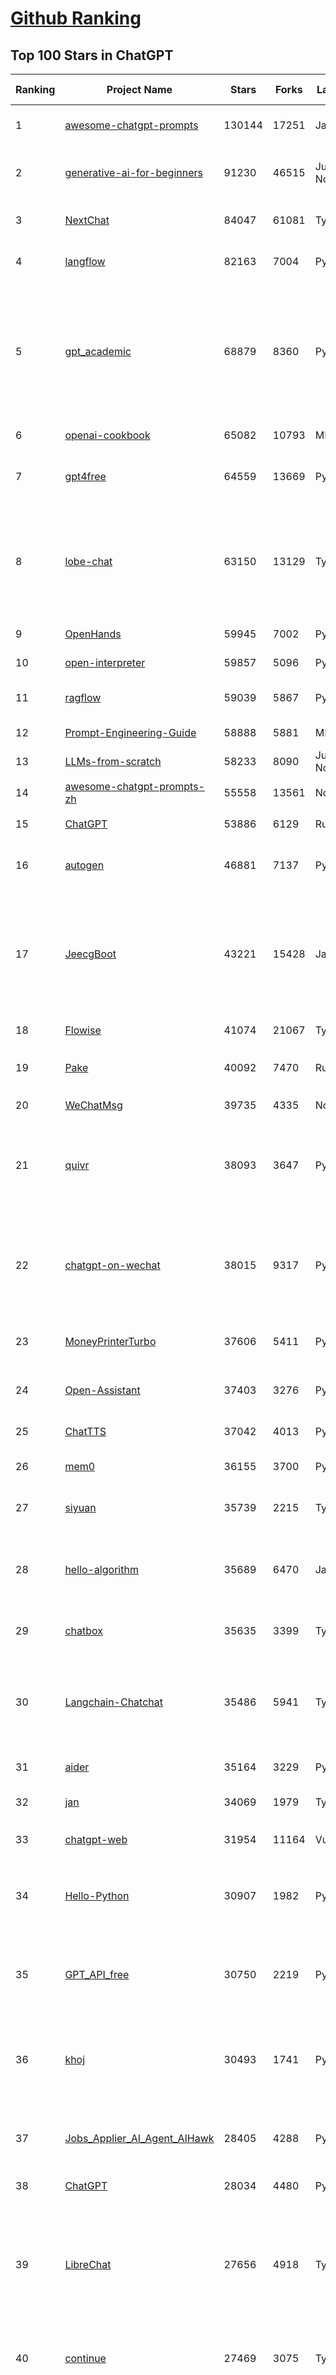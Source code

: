 [Github Ranking](../README.md)
==========

## Top 100 Stars in ChatGPT

| Ranking | Project Name | Stars | Forks | Language | Open Issues | Description | Last Commit |
| ------- | ------------ | ----- | ----- | -------- | ----------- | ----------- | ----------- |
| 1 | [awesome-chatgpt-prompts](https://github.com/f/awesome-chatgpt-prompts) | 130144 | 17251 | JavaScript | 0 | This repo includes ChatGPT prompt curation to use ChatGPT and other LLM tools better. | 2025-06-18T17:50:37Z |
| 2 | [generative-ai-for-beginners](https://github.com/microsoft/generative-ai-for-beginners) | 91230 | 46515 | Jupyter Notebook | 7 | 21 Lessons, Get Started Building with Generative AI  🔗 https://microsoft.github.io/generative-ai-for-beginners/ | 2025-07-04T13:55:20Z |
| 3 | [NextChat](https://github.com/ChatGPTNextWeb/NextChat) | 84047 | 61081 | TypeScript | 646 | ✨ Light and Fast AI Assistant. Support: Web \| iOS \| MacOS \| Android \|  Linux \| Windows | 2025-06-30T13:36:08Z |
| 4 | [langflow](https://github.com/langflow-ai/langflow) | 82163 | 7004 | Python | 420 | Langflow is a powerful tool for building and deploying AI-powered agents and workflows. | 2025-07-06T00:32:34Z |
| 5 | [gpt_academic](https://github.com/binary-husky/gpt_academic) | 68879 | 8360 | Python | 259 | 为GPT/GLM等LLM大语言模型提供实用化交互接口，特别优化论文阅读/润色/写作体验，模块化设计，支持自定义快捷按钮&函数插件，支持Python和C++等项目剖析&自译解功能，PDF/LaTex论文翻译&总结功能，支持并行问询多种LLM模型，支持chatglm3等本地模型。接入通义千问, deepseekcoder, 讯飞星火, 文心一言, llama2, rwkv, claude2, moss等。 | 2025-06-24T17:35:03Z |
| 6 | [openai-cookbook](https://github.com/openai/openai-cookbook) | 65082 | 10793 | MDX | 27 | Examples and guides for using the OpenAI API | 2025-06-27T13:28:02Z |
| 7 | [gpt4free](https://github.com/xtekky/gpt4free) | 64559 | 13669 | Python | 15 | The official gpt4free repository \| various collection of powerful language models \| o4, o3 and deepseek r1, gpt-4.1, gemini 2.5 | 2025-07-01T20:17:16Z |
| 8 | [lobe-chat](https://github.com/lobehub/lobe-chat) | 63150 | 13129 | TypeScript | 809 | 🤯 Lobe Chat - an open-source, modern design AI chat framework. Supports multiple AI providers (OpenAI / Claude 4 / Gemini / DeepSeek / Ollama / Qwen), Knowledge Base (file upload / knowledge management / RAG ), Multi-Modal (Plugins / Artifacts / MCP) and thinking. One-click FREE deployment of your private ChatGPT/ Claude / DeepSeek application. | 2025-07-06T00:36:41Z |
| 9 | [OpenHands](https://github.com/All-Hands-AI/OpenHands) | 59945 | 7002 | Python | 289 | 🙌 OpenHands: Code Less, Make More | 2025-07-06T03:04:16Z |
| 10 | [open-interpreter](https://github.com/OpenInterpreter/open-interpreter) | 59857 | 5096 | Python | 223 | A natural language interface for computers | 2025-04-23T07:18:30Z |
| 11 | [ragflow](https://github.com/infiniflow/ragflow) | 59039 | 5867 | Python | 2359 | RAGFlow is an open-source RAG (Retrieval-Augmented Generation) engine based on deep document understanding. | 2025-07-04T13:14:51Z |
| 12 | [Prompt-Engineering-Guide](https://github.com/dair-ai/Prompt-Engineering-Guide) | 58888 | 5881 | MDX | 148 | 🐙 Guides, papers, lecture, notebooks and resources for prompt engineering | 2025-07-05T20:41:23Z |
| 13 | [LLMs-from-scratch](https://github.com/rasbt/LLMs-from-scratch) | 58233 | 8090 | Jupyter Notebook | 3 | Implement a ChatGPT-like LLM in PyTorch from scratch, step by step | 2025-07-03T20:18:49Z |
| 14 | [awesome-chatgpt-prompts-zh](https://github.com/PlexPt/awesome-chatgpt-prompts-zh) | 55558 | 13561 | None | 38 | ChatGPT 中文调教指南。各种场景使用指南。学习怎么让它听你的话。 | 2025-01-01T08:34:33Z |
| 15 | [ChatGPT](https://github.com/lencx/ChatGPT) | 53886 | 6129 | Rust | 813 | 🔮 ChatGPT Desktop Application (Mac, Windows and Linux) | 2024-08-29T17:58:11Z |
| 16 | [autogen](https://github.com/microsoft/autogen) | 46881 | 7137 | Python | 389 | A programming framework for agentic AI 🤖 PyPi: autogen-agentchat Discord: https://aka.ms/autogen-discord Office Hour: https://aka.ms/autogen-officehour | 2025-07-06T03:42:59Z |
| 17 | [JeecgBoot](https://github.com/jeecgboot/JeecgBoot) | 43221 | 15428 | Java | 29 | 🔥企业级低代码平台集成了AI应用平台，帮助企业快速实现低代码开发和构建AI应用！前后端分离架构 SpringBoot，SpringCloud、Mybatis，Ant Design4、 Vue3.0、TS+vite！强大的代码生成器让前后端代码一键生成，无需写任何代码! 引领AI低代码开发模式: AI生成->OnlineCoding-> 代码生成-> 手工MERGE，显著的提高效率，又不失灵活~ | 2025-07-02T10:57:53Z |
| 18 | [Flowise](https://github.com/FlowiseAI/Flowise) | 41074 | 21067 | TypeScript | 557 | Build AI Agents, Visually | 2025-07-04T11:49:21Z |
| 19 | [Pake](https://github.com/tw93/Pake) | 40092 | 7470 | Rust | 65 | 🤱🏻 Turn any webpage into a desktop app with Rust.  🤱🏻 利用 Rust 轻松构建轻量级多端桌面应用 | 2025-03-25T12:35:16Z |
| 20 | [WeChatMsg](https://github.com/LC044/WeChatMsg) | 39735 | 4335 | None | 0 | None | 2025-04-26T17:26:17Z |
| 21 | [quivr](https://github.com/QuivrHQ/quivr) | 38093 | 3647 | Python | 1 | Opiniated RAG for integrating GenAI in your apps 🧠   Focus on your product rather than the RAG. Easy integration in existing products with customisation!  Any LLM: GPT4, Groq, Llama. Any Vectorstore: PGVector, Faiss. Any Files. Anyway you want.  | 2025-07-02T16:05:43Z |
| 22 | [chatgpt-on-wechat](https://github.com/zhayujie/chatgpt-on-wechat) | 38015 | 9317 | Python | 295 | 基于大模型搭建的聊天机器人，同时支持 微信公众号、企业微信应用、飞书、钉钉 等接入，可选择ChatGPT/Claude/DeepSeek/文心一言/讯飞星火/通义千问/ Gemini/GLM-4/Kimi/LinkAI，能处理文本、语音和图片，访问操作系统和互联网，支持基于自有知识库进行定制企业智能客服。 | 2025-06-29T14:41:10Z |
| 23 | [MoneyPrinterTurbo](https://github.com/harry0703/MoneyPrinterTurbo) | 37606 | 5411 | Python | 167 | 利用AI大模型，一键生成高清短视频 Generate short videos with one click using AI LLM. | 2025-06-11T06:34:54Z |
| 24 | [Open-Assistant](https://github.com/LAION-AI/Open-Assistant) | 37403 | 3276 | Python | 228 | OpenAssistant is a chat-based assistant that understands tasks, can interact with third-party systems, and retrieve information dynamically to do so. | 2024-08-17T01:55:35Z |
| 25 | [ChatTTS](https://github.com/2noise/ChatTTS) | 37042 | 4013 | Python | 59 | A generative speech model for daily dialogue. | 2025-05-23T13:00:56Z |
| 26 | [mem0](https://github.com/mem0ai/mem0) | 36155 | 3700 | Python | 333 | Memory for AI Agents; Announcing OpenMemory MCP - local and secure memory management. | 2025-07-05T19:35:43Z |
| 27 | [siyuan](https://github.com/siyuan-note/siyuan) | 35739 | 2215 | TypeScript | 383 | A privacy-first, self-hosted, fully open source personal knowledge management software, written in typescript and golang. | 2025-07-06T03:12:37Z |
| 28 | [hello-algorithm](https://github.com/geekxh/hello-algorithm) | 35689 | 6470 | Java | 11 | 🌍 针对小白的算法训练 \| 包括四部分：①.大厂面经 ②.力扣图解  ③.千本开源电子书 ④.百张技术思维导图（项目花了上百小时，希望可以点 star 支持，🌹感谢~）推荐免费ChatGPT使用网站 | 2023-06-13T04:13:17Z |
| 29 | [chatbox](https://github.com/chatboxai/chatbox) | 35635 | 3399 | TypeScript | 746 | User-friendly Desktop Client App for AI Models/LLMs (GPT, Claude, Gemini, Ollama...) | 2025-07-01T03:21:49Z |
| 30 | [Langchain-Chatchat](https://github.com/chatchat-space/Langchain-Chatchat) | 35486 | 5941 | TypeScript | 150 | Langchain-Chatchat（原Langchain-ChatGLM）基于 Langchain 与 ChatGLM, Qwen 与 Llama 等语言模型的 RAG 与 Agent 应用 \| Langchain-Chatchat (formerly langchain-ChatGLM), local knowledge based LLM (like ChatGLM, Qwen and Llama) RAG and Agent app with langchain  | 2025-03-25T15:45:51Z |
| 31 | [aider](https://github.com/Aider-AI/aider) | 35164 | 3229 | Python | 919 | aider is AI pair programming in your terminal | 2025-07-04T19:47:06Z |
| 32 | [jan](https://github.com/menloresearch/jan) | 34069 | 1979 | TypeScript | 201 | Jan is an open source alternative to ChatGPT that runs 100% offline on your computer | 2025-07-05T10:48:49Z |
| 33 | [chatgpt-web](https://github.com/Chanzhaoyu/chatgpt-web) | 31954 | 11164 | Vue | 0 | 用 Express 和  Vue3 搭建的 ChatGPT 演示网页 | 2024-08-16T15:26:57Z |
| 34 | [Hello-Python](https://github.com/mouredev/Hello-Python) | 30907 | 1982 | Python | 18 | Curso para aprender el lenguaje de programación Python desde cero y para principiantes. 100 clases, 44 horas en vídeo, código, proyectos y grupo de chat. Fundamentos, frontend, backend, testing, IA... | 2025-02-28T12:39:35Z |
| 35 | [GPT_API_free](https://github.com/chatanywhere/GPT_API_free) | 30750 | 2219 | Python | 18 | Free ChatGPT&DeepSeek API Key，免费ChatGPT&DeepSeek API。免费接入DeepSeek API和GPT4 API，支持 gpt \| deepseek \| claude \| gemini \| grok 等排名靠前的常用大模型。 | 2025-06-28T16:41:28Z |
| 36 | [khoj](https://github.com/khoj-ai/khoj) | 30493 | 1741 | Python | 74 | Your AI second brain. Self-hostable. Get answers from the web or your docs. Build custom agents, schedule automations, do deep research. Turn any online or local LLM into your personal, autonomous AI (gpt, claude, gemini, llama, qwen, mistral). Get started - free. | 2025-07-04T06:06:42Z |
| 37 | [Jobs_Applier_AI_Agent_AIHawk](https://github.com/feder-cr/Jobs_Applier_AI_Agent_AIHawk) | 28405 | 4288 | Python | 11 | AIHawk aims to easy job hunt process by automating the job application process. Utilizing artificial intelligence, it enables users to apply for multiple jobs in a tailored way. | 2025-05-28T13:24:12Z |
| 38 | [ChatGPT](https://github.com/acheong08/ChatGPT) | 28034 | 4480 | Python | 11 | Reverse engineered ChatGPT API | 2023-08-02T06:02:10Z |
| 39 | [LibreChat](https://github.com/danny-avila/LibreChat) | 27656 | 4918 | TypeScript | 159 | Enhanced ChatGPT Clone: Features Agents, DeepSeek, Anthropic, AWS, OpenAI, Responses API, Azure, Groq, o1, GPT-4o, Mistral, OpenRouter, Vertex AI, Gemini, Artifacts, AI model switching, message search, Code Interpreter, langchain, DALL-E-3, OpenAPI Actions, Functions, Secure Multi-User Auth, Presets, open-source for self-hosting. Active project. | 2025-07-06T00:30:46Z |
| 40 | [continue](https://github.com/continuedev/continue) | 27469 | 3075 | TypeScript | 936 | ⏩ Create, share, and use custom AI code assistants with our open-source IDE extensions and hub of models, rules, prompts, docs, and other building blocks | 2025-07-06T03:32:15Z |
| 41 | [one-api](https://github.com/songquanpeng/one-api) | 26007 | 5273 | JavaScript | 864 | LLM API 管理 & 分发系统，支持 OpenAI、Azure、Anthropic Claude、Google Gemini、DeepSeek、字节豆包、ChatGLM、文心一言、讯飞星火、通义千问、360 智脑、腾讯混元等主流模型，统一 API 适配，可用于 key 管理与二次分发。单可执行文件，提供 Docker 镜像，一键部署，开箱即用。LLM API management & key redistribution system, unifying multiple providers under a single API. Single binary, Docker-ready, with an English UI. | 2025-02-21T11:30:22Z |
| 42 | [void](https://github.com/voideditor/void) | 25634 | 1741 | TypeScript | 212 | None | 2025-07-05T08:01:10Z |
| 43 | [openai-translator](https://github.com/openai-translator/openai-translator) | 24513 | 1794 | TypeScript | 479 | 基于 ChatGPT API 的划词翻译浏览器插件和跨平台桌面端应用    -    Browser extension and cross-platform desktop application for translation based on ChatGPT API. | 2024-11-16T20:34:00Z |
| 44 | [Chat2DB](https://github.com/CodePhiliaX/Chat2DB) | 23478 | 2550 | Java | 0 | 🔥🔥🔥AI-driven database tool and SQL client, The hottest GUI client, supporting MySQL, Oracle, PostgreSQL, DB2, SQL Server, DB2, SQLite, H2, ClickHouse, and more. | 2025-07-03T06:18:49Z |
| 45 | [LLaVA](https://github.com/haotian-liu/LLaVA) | 22963 | 2538 | Python | 1079 | [NeurIPS'23 Oral] Visual Instruction Tuning (LLaVA) built towards GPT-4V level capabilities and beyond. | 2024-08-12T09:52:38Z |
| 46 | [SmsForwarder](https://github.com/pppscn/SmsForwarder) | 21745 | 2809 | Kotlin | 35 | 短信转发器——监控Android手机短信、来电、APP通知，并根据指定规则转发到其他手机：钉钉群自定义机器人、钉钉企业内机器人、企业微信群机器人、飞书机器人、企业微信应用消息、邮箱、bark、webhook、Telegram机器人、Server酱、PushPlus、手机短信等。包括主动控制服务端与客户端，让你轻松远程发短信、查短信、查通话、查话簿、查电量等。（V3.0 新增）PS.这个APK主要是学习与自用，如有BUG请提ISSUE，同时欢迎大家提PR指正 | 2025-05-11T11:50:56Z |
| 47 | [best-of-ml-python](https://github.com/ml-tooling/best-of-ml-python) | 21454 | 2887 | None | 25 | 🏆 A ranked list of awesome machine learning Python libraries. Updated weekly. | 2025-07-03T15:41:29Z |
| 48 | [chatgpt-retrieval-plugin](https://github.com/openai/chatgpt-retrieval-plugin) | 21189 | 3680 | Python | 172 | The ChatGPT Retrieval Plugin lets you easily find personal or work documents by asking questions in natural language. | 2024-07-04T22:00:16Z |
| 49 | [architecture.of.internet-product](https://github.com/davideuler/architecture.of.internet-product) | 20310 | 4685 | HTML | 3 | 互联网公司技术架构，微信/淘宝/微博/腾讯/阿里/美团点评/百度/OpenAI/Google/Facebook/Amazon/eBay的架构，欢迎PR补充 | 2024-02-17T12:02:24Z |
| 50 | [awesome-free-chatgpt](https://github.com/LiLittleCat/awesome-free-chatgpt) | 20115 | 1391 | Python | 61 | 🆓免费的 ChatGPT 镜像网站列表，持续更新。List of free ChatGPT mirror sites, continuously updated.  | 2025-06-23T12:16:37Z |
| 51 | [ChatPaper](https://github.com/kaixindelele/ChatPaper) | 18965 | 1952 | Python | 67 | Use ChatGPT to summarize the arXiv papers. 全流程加速科研，利用chatgpt进行论文全文总结+专业翻译+润色+审稿+审稿回复 | 2024-04-04T02:45:02Z |
| 52 | [repomix](https://github.com/yamadashy/repomix) | 17440 | 758 | TypeScript | 97 | 📦 Repomix is a powerful tool that packs your entire repository into a single, AI-friendly file. Perfect for when you need to feed your codebase to Large Language Models (LLMs) or other AI tools like Claude, ChatGPT, DeepSeek, Perplexity, Gemini, Gemma, Llama, Grok, and more. | 2025-07-05T03:25:41Z |
| 53 | [carrot](https://github.com/xx025/carrot) | 17053 | 1447 | None | 1 | Free ChatGPT Site List 这儿为你准备了众多免费好用的ChatGPT镜像站点 | 2025-05-12T16:04:05Z |
| 54 | [ai-chatbot](https://github.com/vercel/ai-chatbot) | 16877 | 4884 | TypeScript | 212 | A full-featured, hackable Next.js AI chatbot built by Vercel | 2025-07-05T08:58:35Z |
| 55 | [FinGPT](https://github.com/AI4Finance-Foundation/FinGPT) | 16590 | 2367 | Jupyter Notebook | 72 | FinGPT: Open-Source Financial Large Language Models!  Revolutionize 🔥    We release the trained model on HuggingFace. | 2024-12-26T03:22:34Z |
| 56 | [ChatALL](https://github.com/ai-shifu/ChatALL) | 15866 | 1680 | JavaScript | 227 |  Concurrently chat with ChatGPT, Bing Chat, Bard, Alpaca, Vicuna, Claude, ChatGLM, MOSS, 讯飞星火, 文心一言 and more, discover the best answers | 2025-06-12T01:05:22Z |
| 57 | [DocsGPT](https://github.com/arc53/DocsGPT) | 15858 | 1683 | TypeScript | 22 | DocsGPT is an open-source genAI tool that helps users get reliable answers from knowledge source, while avoiding hallucinations. It enables private and reliable information retrieval, with tooling and agentic system capability built in. | 2025-07-04T20:47:14Z |
| 58 | [web-llm](https://github.com/mlc-ai/web-llm) | 15854 | 1041 | TypeScript | 112 | High-performance In-browser LLM Inference Engine  | 2025-05-05T03:17:42Z |
| 59 | [kirara-ai](https://github.com/lss233/kirara-ai) | 15592 | 1687 | Python | 13 | 🤖 可 DIY 的 多模态 AI 聊天机器人 \| 🚀 快速接入 微信、 QQ、Telegram、等聊天平台 \| 🦈支持DeepSeek、Grok、Claude、Ollama、Gemini、OpenAI \| 工作流系统、网页搜索、AI画图、人设调教、虚拟女仆、语音对话 \|  | 2025-06-28T19:24:48Z |
| 60 | [ChuanhuChatGPT](https://github.com/GaiZhenbiao/ChuanhuChatGPT) | 15413 | 2277 | Python | 122 | GUI for ChatGPT API and many LLMs. Supports agents, file-based QA, GPT finetuning and query with web search. All with a neat UI. | 2025-03-13T09:36:38Z |
| 61 | [leedl-tutorial](https://github.com/datawhalechina/leedl-tutorial) | 15380 | 3047 | Jupyter Notebook | 3 | 《李宏毅深度学习教程》（李宏毅老师推荐👍，苹果书🍎），PDF下载地址：https://github.com/datawhalechina/leedl-tutorial/releases | 2025-06-13T15:25:49Z |
| 62 | [open-im-server](https://github.com/openimsdk/open-im-server) | 14986 | 2634 | Go | 101 | IM Chat ChatGPT | 2025-06-25T08:39:23Z |
| 63 | [CosyVoice](https://github.com/FunAudioLLM/CosyVoice) | 14964 | 1586 | Python | 763 | Multi-lingual large voice generation model, providing inference, training and deployment full-stack ability. | 2025-06-29T04:56:57Z |
| 64 | [novel](https://github.com/steven-tey/novel) | 14954 | 1254 | TypeScript | 105 | Notion-style WYSIWYG editor with AI-powered autocompletion. | 2025-01-18T14:26:33Z |
| 65 | [KeepChatGPT](https://github.com/xcanwin/KeepChatGPT) | 14840 | 738 | JavaScript | 100 | 这是一款提高ChatGPT的数据安全能力和效率的插件。并且免费共享大量创新功能，如：自动刷新、保持活跃、数据安全、取消审计、克隆对话、言无不尽、净化页面、展示大屏、拦截跟踪、日新月异、明察秋毫等。让我们的AI体验无比安全、顺畅、丝滑、高效、简洁。 | 2025-07-05T19:47:07Z |
| 66 | [botpress](https://github.com/botpress/botpress) | 13900 | 2051 | TypeScript | 13 | The open-source hub to build & deploy GPT/LLM Agents ⚡️ | 2025-07-04T20:27:34Z |
| 67 | [RWKV-LM](https://github.com/BlinkDL/RWKV-LM) | 13759 | 923 | Python | 109 | RWKV (pronounced RwaKuv) is an RNN with great LLM performance, which can also be directly trained like a GPT transformer (parallelizable). We are at RWKV-7 "Goose". So it's combining the best of RNN and transformer - great performance, linear time, constant space (no kv-cache), fast training, infinite ctx_len, and free sentence embedding. | 2025-06-30T12:14:43Z |
| 68 | [wechat-chatgpt](https://github.com/fuergaosi233/wechat-chatgpt) | 13305 | 3832 | TypeScript | 0 | Use ChatGPT On Wechat via wechaty | 2024-05-20T09:44:41Z |
| 69 | [chatgpt-google-extension](https://github.com/wong2/chatgpt-google-extension) | 13213 | 1490 | TypeScript | 98 | This project is deprecated. Check my new project ChatHub: | 2024-08-14T17:49:27Z |
| 70 | [onyx](https://github.com/onyx-dot-app/onyx) | 13108 | 1754 | Python | 130 | Gen-AI Chat for Teams - Think ChatGPT if it had access to your team's unique knowledge. | 2025-07-06T03:07:04Z |
| 71 | [LangBot](https://github.com/RockChinQ/LangBot) | 12378 | 960 | Python | 95 | 🤩 Easy-to-use global IM bot platform designed for the LLM era / 简单易用的大模型即时通信机器人开发平台 ⚡️ Bots for QQ / QQ频道 / Discord / WeChat（企业微信、个人微信）/ Telegram / 飞书 / 钉钉 / Slack 🧩 Integrated with ChatGPT、DeepSeek、Dify、n8n、Claude、Google Gemini、xAI、PPIO、Ollama、阿里云百炼、SiliconFlow、Qwen、Moonshot、SillyTraven、MCP、WeClone etc. LLM & Agent | 2025-07-06T02:54:33Z |
| 72 | [gorilla](https://github.com/ShishirPatil/gorilla) | 12212 | 1165 | Python | 100 | Gorilla: Training and Evaluating LLMs for Function Calls (Tool Calls) | 2025-07-02T23:54:31Z |
| 73 | [MOSS](https://github.com/OpenMOSS/MOSS) | 12053 | 1146 | Python | 235 | An open-source tool-augmented conversational language model from Fudan University | 2024-07-13T14:52:59Z |
| 74 | [MoneyPrinter](https://github.com/FujiwaraChoki/MoneyPrinter) | 11931 | 1527 | Python | 8 | Automate Creation of YouTube Shorts using MoviePy. | 2025-07-03T14:32:16Z |
| 75 | [h2ogpt](https://github.com/h2oai/h2ogpt) | 11857 | 1294 | Python | 290 | Private chat with local GPT with document, images, video, etc. 100% private, Apache 2.0. Supports oLLaMa, Mixtral, llama.cpp, and more. Demo: https://gpt.h2o.ai/ https://gpt-docs.h2o.ai/ | 2025-05-25T19:02:29Z |
| 76 | [LLMSurvey](https://github.com/RUCAIBox/LLMSurvey) | 11643 | 911 | Python | 22 | The official GitHub page for the survey paper "A Survey of Large Language Models". | 2025-03-11T09:51:42Z |
| 77 | [open-saas](https://github.com/wasp-lang/open-saas) | 11434 | 1212 | TypeScript | 79 | A free, open-source SaaS app starter for React & Node.js with superpowers. Full-featured. Community-driven. | 2025-07-04T07:08:59Z |
| 78 | [mi-gpt](https://github.com/idootop/mi-gpt) | 11291 | 1465 | TypeScript | 3 | 🏠 将小爱音箱接入 ChatGPT 和豆包，改造成你的专属语音助手。 | 2025-05-21T15:58:11Z |
| 79 | [awesome-chatgpt-zh](https://github.com/EmbraceAGI/awesome-chatgpt-zh) | 11211 | 926 | Python | 0 | ChatGPT 中文指南🔥，ChatGPT 中文调教指南，指令指南，应用开发指南，精选资源清单，更好的使用 chatGPT 让你的生产力 up up up! 🚀 | 2024-11-05T10:24:21Z |
| 80 | [shell_gpt](https://github.com/TheR1D/shell_gpt) | 11071 | 889 | Python | 87 | A command-line productivity tool powered by AI large language models like GPT-4, will help you accomplish your tasks faster and more efficiently. | 2025-04-11T08:40:09Z |
| 81 | [llama-gpt](https://github.com/getumbrel/llama-gpt) | 10984 | 711 | TypeScript | 84 | A self-hosted, offline, ChatGPT-like chatbot. Powered by Llama 2. 100% private, with no data leaving your device. New: Code Llama support! | 2024-04-23T18:56:06Z |
| 82 | [chatGPTBox](https://github.com/ChatGPTBox-dev/chatGPTBox) | 10601 | 823 | JavaScript | 334 | Integrating ChatGPT into your browser deeply, everything you need is here | 2025-06-10T15:50:45Z |
| 83 | [promptflow](https://github.com/microsoft/promptflow) | 10537 | 995 | Python | 64 | Build high-quality LLM apps - from prototyping, testing to production deployment and monitoring. | 2025-06-27T21:34:10Z |
| 84 | [AstrBot](https://github.com/AstrBotDevs/AstrBot) | 10328 | 720 | Python | 233 | ✨ 易上手的多平台 LLM 聊天机器人及开发框架 ✨ 支持 QQ、QQ频道、Telegram、微信、企微、飞书、钉钉 \| 知识库、MCP 服务器、OpenAI、DeepSeek、Gemini、硅基流动、月之暗面、Ollama、OneAPI、Dify | 2025-07-05T14:09:11Z |
| 85 | [LangGPT](https://github.com/langgptai/LangGPT) | 10151 | 813 | Jupyter Notebook | 0 | LangGPT: Empowering everyone to become a prompt expert!🚀  Structured Prompt，Language of GPT, 结构化提示词，结构化Prompt, Created by 「云中江树」 | 2025-06-07T16:53:57Z |
| 86 | [go-openai](https://github.com/sashabaranov/go-openai) | 10131 | 1626 | Go | 154 | OpenAI ChatGPT, GPT-3, GPT-4, DALL·E, Whisper API wrapper for Go | 2025-06-25T10:07:22Z |
| 87 | [chainlit](https://github.com/Chainlit/chainlit) | 10089 | 1401 | TypeScript | 402 | Build Conversational AI in minutes ⚡️ | 2025-07-02T10:01:28Z |
| 88 | [ChatGPT_DAN](https://github.com/0xk1h0/ChatGPT_DAN) | 9732 | 880 | None | 71 | ChatGPT DAN, Jailbreaks prompt | 2024-08-17T04:06:53Z |
| 89 | [ChatRWKV](https://github.com/BlinkDL/ChatRWKV) | 9498 | 705 | Python | 33 | ChatRWKV is like ChatGPT but powered by RWKV (100% RNN) language model, and open source. | 2025-05-07T12:41:32Z |
| 90 | [chatgpt_system_prompt](https://github.com/LouisShark/chatgpt_system_prompt) | 9390 | 1340 | HTML | 0 | A collection of GPT system prompts and various prompt injection/leaking knowledge. | 2025-06-20T04:37:03Z |
| 91 | [Bob](https://github.com/ripperhe/Bob) | 9346 | 524 | None | 108 | Bob 是一款 macOS 平台的翻译和 OCR 软件。 | 2025-01-24T08:30:17Z |
| 92 | [hamulete](https://github.com/hoochanlon/hamulete) | 9159 | 1882 | Python | 0 | 🏔️国立台湾大学、新加坡国立大学、早稻田大学、东京大学，中央研究院（台湾）以及中国重点高校及科研机构，社科、经济、数学、博弈论、哲学、系统工程类学术论文等知识库。 | 2025-02-14T08:23:04Z |
| 93 | [BingGPT](https://github.com/dice2o/BingGPT) | 9154 | 695 | JavaScript | 235 | Desktop application of new Bing's AI-powered chat (Windows, macOS and Linux) | 2024-02-08T15:06:01Z |
| 94 | [chat-ui](https://github.com/huggingface/chat-ui) | 8928 | 1372 | TypeScript | 319 | Open source codebase powering the HuggingChat app | 2025-07-04T11:12:34Z |
| 95 | [go-proxy-bingai](https://github.com/adams549659584/go-proxy-bingai) | 8713 | 12837 | HTML | 216 | 用 Vue3 和 Go 搭建的微软 New Bing 演示站点，拥有一致的 UI 体验，支持 ChatGPT 提示词，国内可用。 | 2024-03-20T07:24:11Z |
| 96 | [MyIP](https://github.com/jason5ng32/MyIP) | 8614 | 952 | Vue | 1 | The best IP Toolbox. Easy to check what's your IPs, IP geolocation, check for DNS leaks, examine WebRTC connections, speed test, ping test, MTR test, check website availability, whois search and more! \|\| 🇨🇳 可能是最好用的IP工具箱。轻松检查你的 IP，IP 地理位置，检查DNS泄漏，检查 WebRTC 连接，速度测试，ping 测试，MTR测试，检查网站可用性，查询 Whois 信息等等。 | 2025-07-01T17:03:12Z |
| 97 | [reference](https://github.com/Fechin/reference) | 8596 | 1079 | EJS | 213 | ⭕ Share quick reference cheat sheet for developers. | 2025-07-04T08:55:00Z |
| 98 | [coai](https://github.com/coaidev/coai) | 8443 | 1135 | TypeScript | 22 | 🚀 Next Generation AI One-Stop Internationalization Solution. 🚀 下一代 AI 一站式 B/C 端解决方案，支持 OpenAI，Midjourney，Claude，讯飞星火，Stable Diffusion，DALL·E，ChatGLM，通义千问，腾讯混元，360 智脑，百川 AI，火山方舟，新必应，Gemini，Moonshot 等模型，支持对话分享，自定义预设，云端同步，模型市场，支持弹性计费和订阅计划模式，支持图片解析，支持联网搜索，支持模型缓存，丰富美观的后台管理与仪表盘数据统计。 | 2025-07-05T08:57:15Z |
| 99 | [LMFlow](https://github.com/OptimalScale/LMFlow) | 8442 | 836 | Python | 73 | An Extensible Toolkit for Finetuning and Inference of Large Foundation Models. Large Models for All. | 2025-05-15T09:24:46Z |
| 100 | [wechat-bot](https://github.com/wangrongding/wechat-bot) | 8436 | 1024 | JavaScript | 100 | 🤖一个基于 WeChaty 结合 DeepSeek / ChatGPT / Kimi / 讯飞等Ai服务实现的微信机器人 ，可以用来帮助你自动回复微信消息，或者管理微信群/好友，检测僵尸粉等... | 2025-06-13T01:12:09Z |

